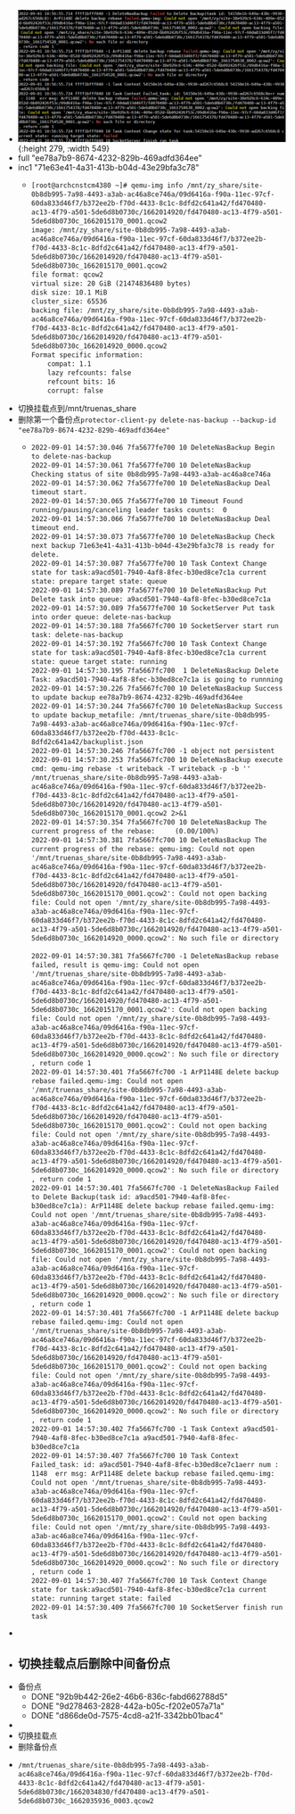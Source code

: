 - ![image.png](../assets/image_1662011398097_0.png){:height 279, :width 549}
- full "ee78a7b9-8674-4232-829b-469adfd364ee"
- inc1 "71e63e41-4a31-413b-b04d-43e29bfa3c78"
	- ```
	  [root@archcnstcm4380 ~]# qemu-img info /mnt/zy_share/site-0b8db995-7a98-4493-a3ab-ac46a8ce746a/09d6416a-f90a-11ec-97cf-60da833d46f7/b372ee2b-f70d-4433-8c1c-8dfd2c641a42/fd470480-ac13-4f79-a501-5de6d8b0730c/1662014920/fd470480-ac13-4f79-a501-5de6d8b0730c_1662015170_0001.qcow2
	  image: /mnt/zy_share/site-0b8db995-7a98-4493-a3ab-ac46a8ce746a/09d6416a-f90a-11ec-97cf-60da833d46f7/b372ee2b-f70d-4433-8c1c-8dfd2c641a42/fd470480-ac13-4f79-a501-5de6d8b0730c/1662014920/fd470480-ac13-4f79-a501-5de6d8b0730c_1662015170_0001.qcow2
	  file format: qcow2
	  virtual size: 20 GiB (21474836480 bytes)
	  disk size: 10.1 MiB
	  cluster_size: 65536
	  backing file: /mnt/zy_share/site-0b8db995-7a98-4493-a3ab-ac46a8ce746a/09d6416a-f90a-11ec-97cf-60da833d46f7/b372ee2b-f70d-4433-8c1c-8dfd2c641a42/fd470480-ac13-4f79-a501-5de6d8b0730c/1662014920/fd470480-ac13-4f79-a501-5de6d8b0730c_1662014920_0000.qcow2
	  Format specific information:
	      compat: 1.1
	      lazy refcounts: false
	      refcount bits: 16
	      corrupt: false
	  
	  ```
- 切换挂载点到/mnt/truenas_share
- 删除第一个备份点`protector-client-py delete-nas-backup --backup-id "ee78a7b9-8674-4232-829b-469adfd364ee"`
	- ```
	  2022-09-01 14:57:30.046 7fa5677fe700 10 DeleteNasBackup Begin to delete-nas-backup
	  2022-09-01 14:57:30.061 7fa5677fe700 10 DeleteNasBackup Checking status of site 0b8db995-7a98-4493-a3ab-ac46a8ce746a
	  2022-09-01 14:57:30.062 7fa5677fe700 10 DeleteNasBackup Deal timeout start.
	  2022-09-01 14:57:30.065 7fa5677fe700 10 Timeout Found running/pausing/canceling leader tasks counts:  0
	  2022-09-01 14:57:30.066 7fa5677fe700 10 DeleteNasBackup Deal timeout end.
	  2022-09-01 14:57:30.073 7fa5677fe700 10 DeleteNasBackup Check next backup 71e63e41-4a31-413b-b04d-43e29bfa3c78 is ready for delete.
	  2022-09-01 14:57:30.087 7fa5677fe700 10 Task Context Change state for task:a9acd501-7940-4af8-8fec-b30ed8ce7c1a current state: prepare target state: queue
	  2022-09-01 14:57:30.089 7fa5677fe700 10 DeleteNasBackup Put Delete task into queue: a9acd501-7940-4af8-8fec-b30ed8ce7c1a
	  2022-09-01 14:57:30.089 7fa5677fe700 10 SocketServer Put task into order queue: delete-nas-backup
	  2022-09-01 14:57:30.188 7fa5667fc700 10 SocketServer start run task: delete-nas-backup
	  2022-09-01 14:57:30.192 7fa5667fc700 10 Task Context Change state for task:a9acd501-7940-4af8-8fec-b30ed8ce7c1a current state: queue target state: running
	  2022-09-01 14:57:30.195 7fa5667fc700  1 DeleteNasBackup Delete Task: a9acd501-7940-4af8-8fec-b30ed8ce7c1a is going to runnning
	  2022-09-01 14:57:30.226 7fa5667fc700 10 DeleteNasBackup Success to update backup ee78a7b9-8674-4232-829b-469adfd364ee
	  2022-09-01 14:57:30.244 7fa5667fc700 10 DeleteNasBackup Success to update backup_metafile: /mnt/truenas_share/site-0b8db995-7a98-4493-a3ab-ac46a8ce746a/09d6416a-f90a-11ec-97cf-60da833d46f7/b372ee2b-f70d-4433-8c1c-8dfd2c641a42/backuplist.json
	  2022-09-01 14:57:30.246 7fa5667fc700 -1 object not persistent
	  2022-09-01 14:57:30.253 7fa5667fc700 10 DeleteNasBackup execute cmd: qemu-img rebase -t writeback -T writeback -p -b '' /mnt/truenas_share/site-0b8db995-7a98-4493-a3ab-ac46a8ce746a/09d6416a-f90a-11ec-97cf-60da833d46f7/b372ee2b-f70d-4433-8c1c-8dfd2c641a42/fd470480-ac13-4f79-a501-5de6d8b0730c/1662014920/fd470480-ac13-4f79-a501-5de6d8b0730c_1662015170_0001.qcow2 2>&1
	  2022-09-01 14:57:30.354 7fa5667fc700 10 DeleteNasBackup The current progress of the rebase:     (0.00/100%)
	  2022-09-01 14:57:30.381 7fa5667fc700 10 DeleteNasBackup The current progress of the rebase: qemu-img: Could not open '/mnt/truenas_share/site-0b8db995-7a98-4493-a3ab-ac46a8ce746a/09d6416a-f90a-11ec-97cf-60da833d46f7/b372ee2b-f70d-4433-8c1c-8dfd2c641a42/fd470480-ac13-4f79-a501-5de6d8b0730c/1662014920/fd470480-ac13-4f79-a501-5de6d8b0730c_1662015170_0001.qcow2': Could not open backing file: Could not open '/mnt/zy_share/site-0b8db995-7a98-4493-a3ab-ac46a8ce746a/09d6416a-f90a-11ec-97cf-60da833d46f7/b372ee2b-f70d-4433-8c1c-8dfd2c641a42/fd470480-ac13-4f79-a501-5de6d8b0730c/1662014920/fd470480-ac13-4f79-a501-5de6d8b0730c_1662014920_0000.qcow2': No such file or directory
	  
	  2022-09-01 14:57:30.381 7fa5667fc700 -1 DeleteNasBackup rebase failed, result is qemu-img: Could not open '/mnt/truenas_share/site-0b8db995-7a98-4493-a3ab-ac46a8ce746a/09d6416a-f90a-11ec-97cf-60da833d46f7/b372ee2b-f70d-4433-8c1c-8dfd2c641a42/fd470480-ac13-4f79-a501-5de6d8b0730c/1662014920/fd470480-ac13-4f79-a501-5de6d8b0730c_1662015170_0001.qcow2': Could not open backing file: Could not open '/mnt/zy_share/site-0b8db995-7a98-4493-a3ab-ac46a8ce746a/09d6416a-f90a-11ec-97cf-60da833d46f7/b372ee2b-f70d-4433-8c1c-8dfd2c641a42/fd470480-ac13-4f79-a501-5de6d8b0730c/1662014920/fd470480-ac13-4f79-a501-5de6d8b0730c_1662014920_0000.qcow2': No such file or directory
	  , return code 1
	  2022-09-01 14:57:30.401 7fa5667fc700 -1 ArP1148E delete backup rebase failed.qemu-img: Could not open '/mnt/truenas_share/site-0b8db995-7a98-4493-a3ab-ac46a8ce746a/09d6416a-f90a-11ec-97cf-60da833d46f7/b372ee2b-f70d-4433-8c1c-8dfd2c641a42/fd470480-ac13-4f79-a501-5de6d8b0730c/1662014920/fd470480-ac13-4f79-a501-5de6d8b0730c_1662015170_0001.qcow2': Could not open backing file: Could not open '/mnt/zy_share/site-0b8db995-7a98-4493-a3ab-ac46a8ce746a/09d6416a-f90a-11ec-97cf-60da833d46f7/b372ee2b-f70d-4433-8c1c-8dfd2c641a42/fd470480-ac13-4f79-a501-5de6d8b0730c/1662014920/fd470480-ac13-4f79-a501-5de6d8b0730c_1662014920_0000.qcow2': No such file or directory
	  , return code 1
	  2022-09-01 14:57:30.401 7fa5667fc700 -1 DeleteNasBackup Failed to Delete Backup(task id: a9acd501-7940-4af8-8fec-b30ed8ce7c1a): ArP1148E delete backup rebase failed.qemu-img: Could not open '/mnt/truenas_share/site-0b8db995-7a98-4493-a3ab-ac46a8ce746a/09d6416a-f90a-11ec-97cf-60da833d46f7/b372ee2b-f70d-4433-8c1c-8dfd2c641a42/fd470480-ac13-4f79-a501-5de6d8b0730c/1662014920/fd470480-ac13-4f79-a501-5de6d8b0730c_1662015170_0001.qcow2': Could not open backing file: Could not open '/mnt/zy_share/site-0b8db995-7a98-4493-a3ab-ac46a8ce746a/09d6416a-f90a-11ec-97cf-60da833d46f7/b372ee2b-f70d-4433-8c1c-8dfd2c641a42/fd470480-ac13-4f79-a501-5de6d8b0730c/1662014920/fd470480-ac13-4f79-a501-5de6d8b0730c_1662014920_0000.qcow2': No such file or directory
	  , return code 1
	  2022-09-01 14:57:30.401 7fa5667fc700 -1 ArP1148E delete backup rebase failed.qemu-img: Could not open '/mnt/truenas_share/site-0b8db995-7a98-4493-a3ab-ac46a8ce746a/09d6416a-f90a-11ec-97cf-60da833d46f7/b372ee2b-f70d-4433-8c1c-8dfd2c641a42/fd470480-ac13-4f79-a501-5de6d8b0730c/1662014920/fd470480-ac13-4f79-a501-5de6d8b0730c_1662015170_0001.qcow2': Could not open backing file: Could not open '/mnt/zy_share/site-0b8db995-7a98-4493-a3ab-ac46a8ce746a/09d6416a-f90a-11ec-97cf-60da833d46f7/b372ee2b-f70d-4433-8c1c-8dfd2c641a42/fd470480-ac13-4f79-a501-5de6d8b0730c/1662014920/fd470480-ac13-4f79-a501-5de6d8b0730c_1662014920_0000.qcow2': No such file or directory
	  , return code 1
	  2022-09-01 14:57:30.402 7fa5667fc700 -1 Task Context a9acd501-7940-4af8-8fec-b30ed8ce7c1a a9acd501-7940-4af8-8fec-b30ed8ce7c1a
	  2022-09-01 14:57:30.407 7fa5667fc700 10 Task Context Failed_task: id: a9acd501-7940-4af8-8fec-b30ed8ce7c1aerr num : 1148  err msg: ArP1148E delete backup rebase failed.qemu-img: Could not open '/mnt/truenas_share/site-0b8db995-7a98-4493-a3ab-ac46a8ce746a/09d6416a-f90a-11ec-97cf-60da833d46f7/b372ee2b-f70d-4433-8c1c-8dfd2c641a42/fd470480-ac13-4f79-a501-5de6d8b0730c/1662014920/fd470480-ac13-4f79-a501-5de6d8b0730c_1662015170_0001.qcow2': Could not open backing file: Could not open '/mnt/zy_share/site-0b8db995-7a98-4493-a3ab-ac46a8ce746a/09d6416a-f90a-11ec-97cf-60da833d46f7/b372ee2b-f70d-4433-8c1c-8dfd2c641a42/fd470480-ac13-4f79-a501-5de6d8b0730c/1662014920/fd470480-ac13-4f79-a501-5de6d8b0730c_1662014920_0000.qcow2': No such file or directory
	  , return code 1
	  2022-09-01 14:57:30.407 7fa5667fc700 10 Task Context Change state for task:a9acd501-7940-4af8-8fec-b30ed8ce7c1a current state: running target state: failed
	  2022-09-01 14:57:30.409 7fa5667fc700 10 SocketServer finish run task
	  ```
-
- ## 切换挂载点后删除中间备份点
- 备份点
	- DONE "92b9b442-26e2-46b6-836c-fabd662788d5"
	- DONE "9d278463-2828-442a-b05c-f202e057a71a"
	- DONE "d866de0d-7575-4cd8-a21f-3342bb01bac4"
-
- 切换挂载点
- 删除备份点
- ```
  /mnt/truenas_share/site-0b8db995-7a98-4493-a3ab-ac46a8ce746a/09d6416a-f90a-11ec-97cf-60da833d46f7/b372ee2b-f70d-4433-8c1c-8dfd2c641a42/fd470480-ac13-4f79-a501-5de6d8b0730c/1662034830/fd470480-ac13-4f79-a501-5de6d8b0730c_1662035936_0003.qcow2
  ```